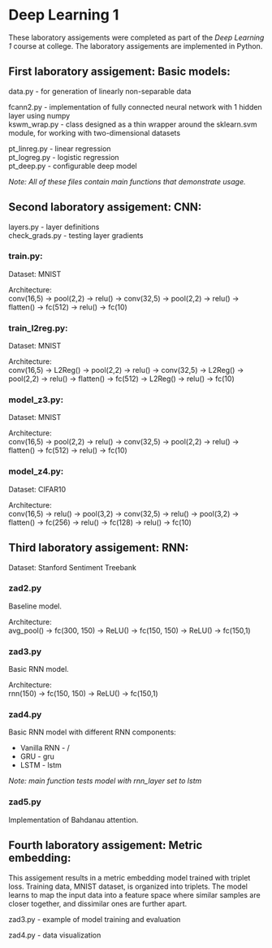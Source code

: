 # Deep Learning 1

These laboratory assigements were completed as part of the *Deep Learning 1* course at college. The laboratory assigements are implemented in Python.

## First laboratory assigement: Basic models:

data.py - for generation of linearly non-separable data  

fcann2.py - implementation of fully connected neural network with 1 hidden layer using numpy  
kswm_wrap.py - class designed as a thin wrapper around the sklearn.svm module, for working with two-dimensional datasets  

pt_linreg.py - linear regression  
pt_logreg.py - logistic regression  
pt_deep.py - configurable deep model  

*Note: All of these files contain main functions that demonstrate usage.*

## Second laboratory assigement: CNN:  

layers.py - layer definitions  
check_grads.py - testing layer gradients

### train.py:  

Dataset: MNIST  

Architecture:  
conv(16,5) -> pool(2,2) -> relu() -> conv(32,5) -> pool(2,2) -> relu() -> flatten() -> fc(512) -> relu() -> fc(10)  

### train_l2reg.py:  

Dataset: MNIST  

Architecture:  
conv(16,5) -> L2Reg() -> pool(2,2) -> relu() -> conv(32,5) -> L2Reg() -> pool(2,2) -> relu() -> flatten() -> fc(512) -> L2Reg() -> relu() -> fc(10)  

### model_z3.py:  

Dataset: MNIST  

Architecture:  
conv(16,5) -> pool(2,2) -> relu() -> conv(32,5) -> pool(2,2) -> relu() -> flatten() -> fc(512) -> relu() -> fc(10)

### model_z4.py:  

Dataset: CIFAR10

Architecture:  
conv(16,5) -> relu() -> pool(3,2) -> conv(32,5) -> relu() -> pool(3,2) -> flatten() -> fc(256) -> relu() -> fc(128) -> relu() -> fc(10)

## Third laboratory assigement: RNN:

Dataset: Stanford Sentiment Treebank  

### zad2.py
Baseline model.    

Architecture:  
avg_pool() -> fc(300, 150) -> ReLU() -> fc(150, 150) -> ReLU() -> fc(150,1)

### zad3.py
Basic RNN model.  

Architecture:  
rnn(150) -> fc(150, 150) -> ReLU() -> fc(150,1)

### zad4.py
Basic RNN model with different RNN components:  
- Vanilla RNN - /
- GRU - gru
- LSTM - lstm

*Note: main function tests model with rnn_layer set to lstm*

### zad5.py
Implementation of Bahdanau attention. 

## Fourth laboratory assigement: Metric embedding:  

This assigement results in a metric embedding model trained with triplet loss. Training data, MNIST dataset, is organized into triplets. The model learns to map the input data into a feature space where similar samples are closer together, and dissimilar ones are further apart. 

zad3.py - example of model training and evaluation

zad4.py - data visualization


